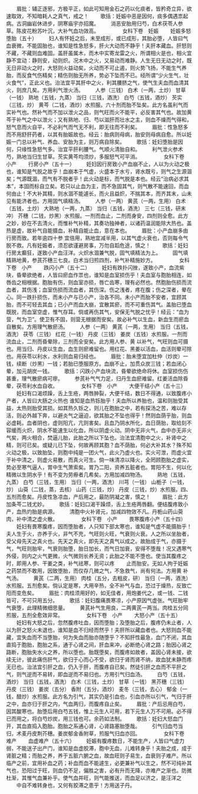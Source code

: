 <!-- { "loadSidebar": true } -->
　　眉批：辅正逐邪，方极平正，如此可知用金石之药以化痰者，皆矜奇立异，欲速取效，不知暗耗人之真气，戒之！ 
　　歌括：妊娠中恶是因何，痰多偶遇祟起病。古洞幽岩休进步，阴寒庙宇亦招魔。 
　　消恶安胎用归芍，白术茯苓人参草。陈皮花粉苏叶沉，大补气血功效高。 
　　
　　女科下卷　妊娠
　　妊娠多怒堕胎（五十）
　　妇人有怀妊之后，未至成形，或已成形，其胎必堕，人皆曰气血衰微，不能固胎也，谁知是性急怒多，肝火大动而不静乎！夫肝本藏血。肝怒则不藏，不藏则血难固。盖肝虽属木，而木中实寄龙雷之火，所谓相火是也，相火宜静不宜动：静则安，动则炽。况木中之火，又易动而难静。人生无日无动之时，既无日非动火之时，大怒则火益动矣，火动而不可止遏，则火势飞扬，不能生气养胎，而反食气伤精矣；精伤则胎无所养，势必下坠而不已。经所谓“少火生气，壮火食气”，正此义也。治法宜平其肝中之火，利其腰脐之气，使气生夫血而血清其火，则庶几矣。方用利气泄火汤。
　　人参（三钱） 白术（一两，土炒） 甘草（一钱） 熟地（五钱，九蒸） 当归（三钱，酒洗） 白芍（五钱，酒炒） 芡实（三钱，炒） 黄芩（二钱，酒炒）水煎服。六十剂而胎不坠矣。此方名虽利气而实补气也。然补气而不加以泄火之品，则气旺而火不能平，必反害其气也。故加黄芩于补气之中以泄火；又有熟地、归、芍以滋肝而壮水之主，则血不燥而气得和，怒气息而火自平，不必利气而气无不利，即无往而不利矣。 
　　眉批：性急怒多而不用舒肝药者，以其有胎娠故也。经云：胎病则母病，胎安则母病自愈。所以妊娠一门总以补气、养血、安胎为主，则万病自除矣。 
　　歌括：妊妇堕胎是因何，只缘性急怒气多。治宜平肝利腰气。气顺火清胎自和。 
　　利气泄火参术芍，熟地当归生甘草。芡实黄芩均须炒，多服怒气可平消。 
　　
　　女科下卷　小产
　　行房小产（五十一）
　　妊妇因行房致小产血崩不止，人以为火动之极也，谁知是气脱之故乎！血崩本于气虚，火盛本于水亏，肾水既亏，则气之生源涸矣；气源既涸，而气有不脱者乎！此火动是标，而气脱是本也。经云“治病必求其本”，本固而标自立矣。若只以止血为主，而不急固其气，则气散不能速回，而血何由止！不大补其精，则水涸不能遽长，而火且益炽，不揣其本，而齐其末，山未见有能济者也。方用固气填精汤。
　　人参（一两） 黄芪（一两，生用） 白术（五钱，土炒） 大熟地（一两，九蒸） 当归（五钱，酒洗） 三七（三钱，研末冲） 芥穗（二钱，炒黑）水煎服。一剂而血止，二剂而身安，四剂则全愈。此方之妙，妙在不去清火，而惟补气补精，其奏功独神者，以诸药温润能除大热也。盖热是虚，故补气自能摄血，补精自能止血，意在本也。 
　　眉批：小产血崩多由行房而致。若年逾四十参 宜倍用，熟地宜减半用，以其气虚火衰也，否则每令气脱不救。凡有妊娠者，须忍欲谨避房事，万勿自蹈危途，慎之！ 
　　歌括：妊妇行房太癫狂，遂致小产血汪洋。火炽水涸兼气脱，固气填精法为上。 
　　固气填精熟地黄，参芪芥穗三七良。白术当归煎四剂，补气补精施妙方。 
　　
　　女科下卷　小产
　　跌闪小产（五十二）
　　妊妇有跌扑闪挫，遂致小产，血流紫块，昏晕欲绝者，人皆曰瘀血作祟也，谁知是血室损伤乎！夫血室与胞胎相连，如唇齿之相根据。胞胎有伤，则血室亦损，唇亡齿寒，理有必然也。然胞胎伤损而流血者，其伤浅；血室伤损而流血者，其伤深。伤之浅者，疼在腹；伤之深者，晕在心。同一跌扑损伤，而未小产与已小产，治各不同。未小产而胎不安者，宜顾其胎，而不可轻去其血；已小产而血大崩，宜散其瘀，而不可重伤其气。盖胎已堕血既脱，而血室空虚，惟气存耳。倘或再伤其气，安保无气脱之忧乎！经云：“血为营，气为卫”。使卫有不固，则营无根据而安矣。故必补气以生血，新血生而瘀血自散矣。方用理气散瘀汤。
　　人参（一两） 黄芪（一两，生用） 当归（五钱，酒洗） 茯苓（三钱） 红花（一钱） 丹皮（三钱） 姜炭（五钱）水煎服。一剂而流血止，二剂而昏晕除，三剂而全安矣。此方用人参、黄 以补气，气旺则血可摄也。用当归、丹皮以生血，血生则瘀难留也。用红花、黑姜以活血，血活则晕可除也。用茯苓以利水，水利则血易归经也。 
　　眉批：胎未堕宜加杜仲（炒炭）一钱，续断（炒黑）一钱；若胎已堕服原方。血崩不止，加贯众炭三钱；若血闭心晕，加元胡炭一钱。 
　　歌括：闪跌小产血块流，昏晕欲绝命将休。血室损伤伤甚重，理气散瘀病可瘳。 
　　参芪补气气力足，归丹生血瘀难留。红姜活血除昏晕，茯苓利水血自收。 
　　
　　女科下卷　小产
　　大便干结小产（五十三）
　　妊妇有口渴烦躁，舌上生疮，两唇肿裂，大便干结，数日不得通，以致腹疼小产者，人皆曰大肠之火热也 谁知是血热铄胎乎！夫血所以养胎也，温和则胎受其益，太热则胎受其损。如其热久铄之，则儿在胞胎之中，若有探汤之苦，难以存活，则必外越下奔，以避炎气之逼迫，欲其胎之不坠也得乎！然则血荫乎胎，则血必虚耗。血者阴也，虚则阳亢，亢则害矣。且血乃阴水所化，血日荫胎，取给刻不容缓而火炽，阴水不能速生以化血，所以阴虚火动。阴中无非火气，血中亦无非火气矣，两火相合，焚逼儿胎，此胎之所以下坠也。治法宜清胞中之火，补肾中之精，则可已矣。或疑儿已下坠，何故再顾其胞？血不荫胎，何必大补其水？殊不知火动之极，以致胎坠，则胞中纯是一团火气，此火乃虚火也。实火可泄，而虚火宜于补中清之，则虚火易散，而真火可生。倘一味清凉以降火，全罔顾胞胎之虚实，势必至寒气逼人，胃中生气萧索矣。胃乃二阳，资养五脏者也。胃阳不生，何以化精微以生阴水乎！有不变为劳瘵者几希矣。方用加减四物汤。
　　熟地（五钱，九蒸） 白芍（三钱，生用） 当归（一两，酒洗） 川芎（一钱） 山栀子（一钱，炒） 山萸（二钱，蒸，去核） 山药（三钱，炒） 丹皮（三钱，炒）水煎服。四、五剂而愈矣。丹皮性急凉血，产后用之，最防阴凝之害，慎之！ 
　　眉批：此方加条芩二钱尤妙。 
　　歌括：妊妇口渴干躁烦，舌上生疮两唇翻。便结腹疼致小产，血热灼胎是病源。 
　　清胞中火补肾元，加减四物效不凡。丹栀山药山萸肉，补中清之虚火散。 
　　
　　女科下卷　小产
　　畏寒腹疼小产（五十四）
　　妊妇有畏寒腹疼，因而堕胎者，人只知下部太寒也，谁知是气虚不能摄胎乎！夫人生于火，亦养于火，非气不充，气旺则火旺，气衰则火衰。人之所以坐胎者，受父母先天之真火也。先天之真火，即先天之真气以成之。故胎成于气，亦摄于气，气旺则胎牢，气衰则胎堕，胎日加长，而气日加衰，安得不堕哉！况又遇寒气外侵，则内之火气更微，火气微则长养无资；此胎之不能不堕也。使当其腹疼之时，即用人参、干姜之类，补气祛寒，则可以疼 
　　止而胎安。无如人拘于妊娠之药禁而不敢用，因致堕胎，而仅存几微之气，不急救气，尚有何法。方用黄 补气汤。
　　黄芪（二两，生用） 肉桂（五分，去粗皮，研） 当归（一两，酒洗）水煎服。五剂愈矣。倘认定是寒，大用辛热，全不补气与血，恐过于燥热，反致亡阳而变危矣。 
　　眉批：肉桂须用好的，如无佳者，用炮姜代之，或一钱、二钱皆可，不可只用五分。 
　　歌括：妊妇腹痛畏寒凉，小产原因气虚张。气旺胎牢气衰堕，此理精微细思量。 
　　黄芪补气生用良，二两黄芪一两当。肉桂五分同煎服，五剂全愈效非常。 
　　
　　女科下卷　小产
　　大怒小产（五十五）
　　妊妇有大怒之后，忽然腹疼吐血，因而堕胎；及堕胎之后，腹疼仍未止者，人以为肝之怒火未退也，谁知是血不归经而然乎！夫肝所以藏血者也。大怒则血不能藏，宜失血而不当堕胎，何为失血而胎亦随堕乎？不知肝性最急，血门不闭，其血直捣于胞胎，胞胎之系，通于心肾之间，肝血来冲，必断绝心肾之路；胎因心肾之路断，胞胎失水火之养，所以堕也。胎既堕矣，而腹疼如故者，盖因心肾未接，欲续无计，彼此痛伤肝气，欲归于心而心不受，欲归于肾而肾不纳，故血犹未静而疼无已也。治法宜引肝之血，仍入于肝，而腹疼自已矣。然徒引肝之血而不平肝之气，则气逆而不易转，即血逆而不易归也。方用引气归血汤。
　　白芍（五钱，酒炒） 当归（五钱，酒洗） 白术（三钱，土炒） 甘草（一钱） 黑芥穗（三钱） 丹皮（三钱） 姜炭（五分） 香附（五分，酒炒） 麦冬（三钱，去心） 郁金（一钱，醋炒）水煎服。此方名为引气，其实仍是引血也，引血亦所以引气，气归于肝之中，血亦归于肝之内，气血两归，而腹疼自止矣。 
　　眉批：产后忌用白芍，因其酸寒也。胎堕后用白芍五钱，惟上元生人可用，若下元生人万不可用。必不得已而用之，将白芍炒炭，用三钱也可。余药如法制。 
　　歌括：妊妇大怒血门开，其血直捣入胞胎。胞胎之系通心肾，心肾路塞胎堕哉。 
　　引气归血芍当归，术麦丹皮荆芥穗。姜炭郁金香附草，煎服气归血亦回。 
　　
　　女科下卷　难产
　　血虚难产（五十六）
　　妊娠有腹疼数日，不能生产，人皆曰气虚力弱，不能送子出产门，谁知是血虚胶滞，胞中无血，儿难转身乎！夫胎之成，成于肾脏之精；而胎之养，养于五脏六腑之血，故血旺则子易生，血衰则子难产。所以临产之前，宜用补血之药；补血而血不能遽生，必更兼补气以生之，然不可纯补其气也，恐阳过于旺，则血仍不足，偏胜之害，必有升而无降，亦难产之渐也。防微杜渐，其惟气血兼补乎。使气血并旺，则气能推送，而血足以济之，是汪洋之 
　　中自不难转身也，又何有胶滞之患乎！方用送子丹。
